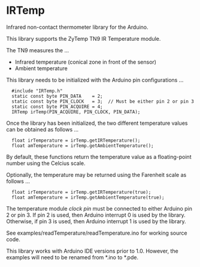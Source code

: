 IRTemp
======
Infrared non-contact thermometer library for the Arduino.

This library supports the ZyTemp TN9 IR Temperature module.

The TN9 measures the ...

- Infrared temperature (conical zone in front of the sensor)
- Ambient temperature

This library needs to be initialized with the Arduino pin configurations ...

      #include "IRTemp.h"
      static const byte PIN_DATA    = 2;
      static const byte PIN_CLOCK   = 3;  // Must be either pin 2 or pin 3
      static const byte PIN_ACQUIRE = 4;
      IRTemp irTemp(PIN_ACQUIRE, PIN_CLOCK, PIN_DATA);

Once the library has been initialized, the two different temperature values
can be obtained as follows ...

      float irTemperature = irTemp.getIRTemperature();
      float amTemperature = irTemp.getAmbientTemperature();

By default, these functions return the temperature value as a floating-point
number using the Celcius scale.

Optionally, the temperature may be returned
using the Farenheit scale as follows ...

      float irTemperature = irTemp.getIRTemperature(true);
      float amTemperature = irTemp.getAmbientTemperature(true);

The temperature module _clock pin_ must be connected to either Arduino
pin 2 or pin 3.  If pin 2 is used, then Arduino interrupt 0 is used by
the library.  Otherwise, if pin 3 is used, then Arduino interrupt 1 is
used by the library.

See examples/readTemperature/readTemperature.ino for working source code.

This library works with Arduino IDE versions prior to 1.0.
However, the examples will need to be renamed from *.ino to *.pde.
